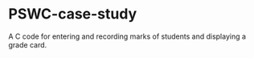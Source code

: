 # PSWC-case-study

A C code for entering and recording marks of students and displaying a grade card.
